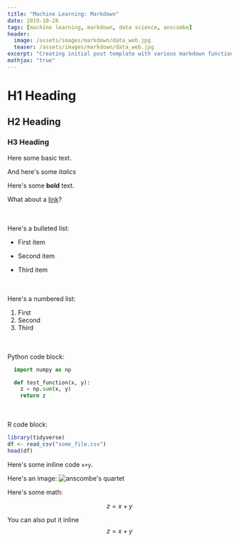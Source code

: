 ```yaml
---
title: "Machine Learning: Markdown"
date: 2019-10-28
tags: [machine learning, markdown, data science, anscombe]
header:
  image: /assets/images/markdown/data_web.jpg
  teaser: /assets/images/markdown/data_web.jpg
excerpt: "Creating initial post template with various markdown functionality"
mathjax: "true"
---
```


# H1 Heading

## H2 Heading

### H3 Heading

Here some basic text.

And here's some *italics*

Here's some **bold** text.

What about a [link](https://github.com/joe-cipolla)?

<br/><br/>
Here's a bulleted list:
* First item
+ Second item
- Third item

<br/><br/>
Here's a numbered list:
1. First
2. Second
3. Third

<br/><br/>
Python code block:
```python
  import numpy as np

  def test_function(x, y):
    z = np.sum(x, y)
    return z
```

<br/><br/>
R code block:
```r
library(tidyverse)
df <- read_csv("some_file.csv")
head(df)
```

Here's some iniline code `x+y`.

Here's an image:
<img src="{{ site.url }}{{ site.baseurl }}/assets/images/markdown/anscombe.jpg" alt="anscombe's quartet">

Here's some math:

$$z=x+y$$

You can also put it inline $$z=x+y$$
